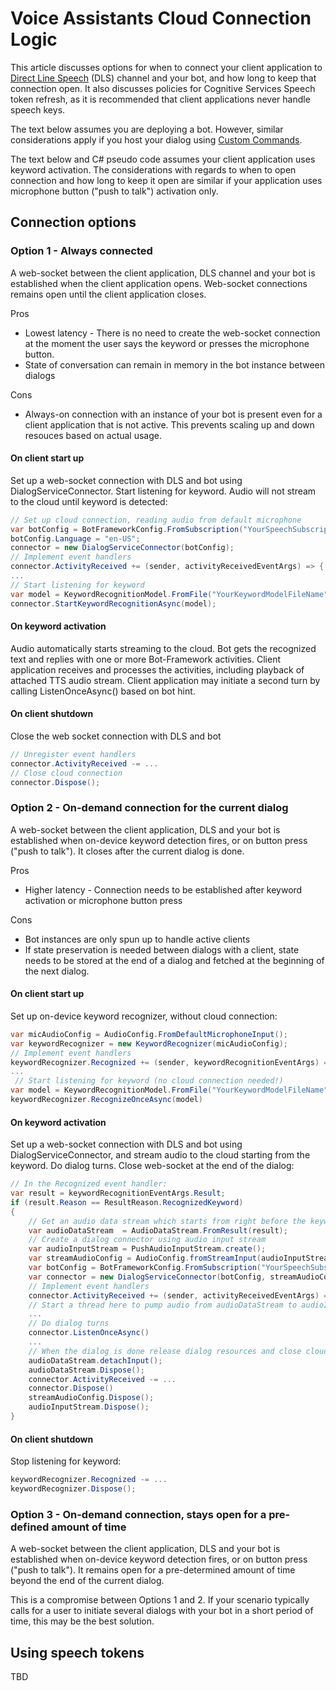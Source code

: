 
# Voice Assistants Cloud Connection Logic

This article discusses options for when to connect your client application to [Direct Line Speech](https://docs.microsoft.com/en-us/azure/cognitive-services/speech-service/direct-line-speech) (DLS) channel and your bot, and how long to keep that connection open. It also discusses policies for Cognitive Services Speech token refresh, as it is recommended that client applications never handle speech keys.

The text below assumes you are deploying a bot. However, similar considerations apply if you host your dialog using [Custom Commands](https://docs.microsoft.com/en-us/azure/cognitive-services/speech-service/custom-commands).

The text below and C# pseudo code assumes your client application uses keyword activation. The considerations with regards to when to open connection and how long to keep it open are similar if your application uses microphone button ("push to talk") activation only.

## Connection options

### Option 1 - Always connected

A web-socket between the client application, DLS channel and your bot is established when the client application opens. Web-socket connections remains open until the client application closes. 

Pros
* Lowest latency - There is no need to create the web-socket connection at the moment the user says the keyword or presses the microphone button.
* State of conversation can remain in memory in the bot instance between dialogs

Cons
* Always-on connection with an instance of your bot is present even for a client application that is not active. This prevents scaling up and down resouces based on actual usage.

#### On client start up
Set up a web-socket connection with DLS and bot using DialogServiceConnector. Start listening for keyword. Audio will not stream to the cloud until keyword is detected:
```csharp
// Set up cloud connection, reading audio from default microphone
var botConfig = BotFrameworkConfig.FromSubscription("YourSpeechSubscriptionKey", "YourServiceRegion");
botConfig.Language = "en-US";
connector = new DialogServiceConnector(botConfig);
// Implement event handlers
connector.ActivityReceived += (sender, activityReceivedEventArgs) => { ... };
...
// Start listening for keyword
var model = KeywordRecognitionModel.FromFile("YourKeywordModelFileName");
connector.StartKeywordRecognitionAsync(model);
```
#### On keyword activation

Audio automatically starts streaming to the cloud. Bot gets the recognized text and replies with one or more Bot-Framework activities. Client application receives and processes the activities, including playback of attached TTS audio stream. Client application may initiate a second turn by calling ListenOnceAsync() based on bot hint.

#### On client shutdown
Close the web socket connection with DLS and bot
```csharp
// Unregister event handlers
connector.ActivityReceived -= ...
// Close cloud connection
connector.Dispose();
```

### Option 2 - On-demand connection for the current dialog

A web-socket between the client application, DLS and your bot is established when on-device keyword detection fires, or on button press ("push to talk"). It closes after the current dialog is done.

Pros
* Higher latency - Connection needs to be established after keyword activation or microphone button press

Cons
* Bot instances are only spun up to handle active clients
* If state preservation is needed between dialogs with a client, state needs to be stored at the end of a dialog and fetched at the beginning of the next dialog.

#### On client start up
Set up on-device keyword recognizer, without cloud connection:
```csharp
var micAudioConfig = AudioConfig.FromDefaultMicrophoneInput();
var keywordRecognizer = new KeywordRecognizer(micAudioConfig);
// Implement event handlers
keywordRecognizer.Recognized += (sender, keywordRecognitionEventArgs) => { ... };
...
 // Start listening for keyword (no cloud connection needed!)
var model = KeywordRecognitionModel.FromFile("YourKeywordModelFileName");
keywordRecognizer.RecognizeOnceAsync(model)
```
#### On keyword activation
Set up a web-socket connection with DLS and bot using DialogServiceConnector, and stream audio to the cloud starting from the keyword. Do dialog turns. Close web-socket at the end of the dialog:
```csharp
// In the Recognized event handler:
var result = keywordRecognitionEventArgs.Result;
if (result.Reason == ResultReason.RecognizedKeyword)
{
    // Get an audio data stream which starts from right before the keyword
    var audioDataStream  = AudioDataStream.FromResult(result);
    // Create a dialog connector using audio input stream
    var audioInputStream = PushAudioInputStream.create();
    var streamAudioConfig = AudioConfig.fromStreamInput(audioInputStream);
    var botConfig = BotFrameworkConfig.FromSubscription("YourSpeechSubscriptionKey", "YourServiceRegion");
    var connector = new DialogServiceConnector(botConfig, streamAudioConfig);
    // Implement event handlers
    connector.ActivityReceived += (sender, activityReceivedEventArgs) => { ... };
    // Start a thread here to pump audio from audioDataStream to audioInputStream... This will simplified in future version of Speech SDK
    ...
    // Do dialog turns
    connector.ListenOnceAsync()
    ...
    // When the dialog is done release dialog resources and close cloud connection
    audioDataStream.detachInput();
    audioDataStream.Dispose();
    connector.ActivityReceived -= ...
    connector.Dispose()
    streamAudioConfig.Dispose();
    audioInputStream.Dispose();
}
```
#### On client shutdown
Stop listening for keyword:
```csharp
keywordRecognizer.Recognized -= ...
keywordRecognizer.Dispose();
```

### Option 3 - On-demand connection, stays open for a pre-defined amount of time

A web-socket between the client application, DLS  and your bot is established when on-device keyword detection fires, or on button press ("push to talk"). It remains open for a pre-determined amount of time beyond the end of the current dialog.

This is a compromise between Options 1 and 2. If your scenario typically calls for a user to initiate several dialogs with your bot in a short period of time, this may be the best solution.

## Using speech tokens

TBD
